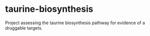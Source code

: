 # taurine-biosynthesis
Project assessing the taurine biosynthesis pathway for evidence of a druggable targets.
